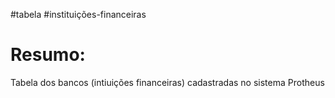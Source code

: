 #tabela #instituições-financeiras



# Resumo:
Tabela dos bancos (intiuições financeiras) cadastradas no sistema Protheus